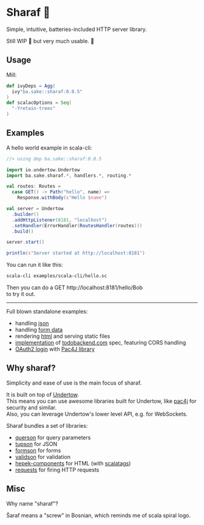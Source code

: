 
# Sharaf :nut_and_bolt:

Simple, intuitive, batteries-included HTTP server library.

Still WIP  :construction: but very much usable. :construction_worker:

## Usage
Mill:
```scala
def ivyDeps = Agg(
  ivy"ba.sake::sharaf:0.0.5"
)
def scalacOptions = Seq(
  "-Yretain-trees"
)
```

## Examples

A hello world example in scala-cli:
```scala
//> using dep ba.sake::sharaf:0.0.5

import io.undertow.Undertow
import ba.sake.sharaf.*, handlers.*, routing.*

val routes: Routes = 
  case GET() -> Path("hello", name) =>
    Response.withBody(s"Hello $name")

val server = Undertow
  .builder()
  .addHttpListener(8181, "localhost")
  .setHandler(ErrorHandler(RoutesHandler(routes)))
  .build()

server.start()

println(s"Server started at http://localhost:8181")
```

You can run it like this:
```sh
scala-cli examples/scala-cli/hello.sc
```
Then you can do a GET http://localhost:8181/hello/Bob  
to try it out.

---

Full blown standalone examples:
- handling [json](examples/json)
- handling [form data](examples/form)
- rendering [html](examples/html) and serving static files
- [implementation](examples/todo) of [todobackend.com](http://todobackend.com/) spec, featuring CORS handling
- [OAuth2 login](examples/oauth2) with [Pac4J library](https://www.pac4j.org/)


## Why sharaf?

Simplicity and ease of use is the main focus of sharaf.  

It is built on top of [Undertow](https://undertow.io/).  
This means you can use awesome libraries built for Undertow, like [pac4j](https://github.com/pac4j/undertow-pac4j) for security and similar.  
Also, you can leverage Undertow's lower level API, e.g. for WebSockets.

Sharaf bundles a set of libraries:
- [querson](querson) for query parameters
- [tupson](https://github.com/sake92/tupson) for JSON
- [formson](formson) for forms
- [validson](validson) for validation
- [hepek-components](https://github.com/sake92/hepek) for HTML (with [scalatags](https://github.com/com-lihaoyi/scalatags))
- [requests](https://github.com/com-lihaoyi/requests-scala) for firing HTTP requests


## Misc

Why name "sharaf"?  

Šaraf means a "screw" in Bosnian, which reminds me of scala spiral logo.

